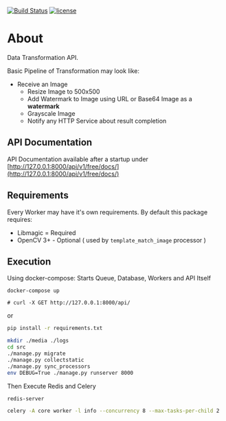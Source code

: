 [![Build Status](https://travis-ci.com/firewut/data-transform-pipelines-api.svg)](https://travis-ci.com/firewut/data-transform-pipelines-api)
[![license](http://img.shields.io/badge/license-MIT-red.svg?style=flat)](https://raw.githubusercontent.com/firewut/data-transform-pipelines-api/master/LICENSE)


# About

Data Transformation API.

Basic Pipeline of Transformation may look like:

  * Receive an Image
    * Resize Image to 500x500
    * Add Watermark to Image using URL or Base64 Image as a **watermark**
    * Grayscale Image
    * Notify any HTTP Service about result completion

## API Documentation

API Documentation available after a startup under [http://127.0.0.1:8000/api/v1/free/docs/](http://127.0.0.1:8000/api/v1/free/docs/)

## Requirements

Every Worker may have it's own requirements. By default this package requires:

* Libmagic = Required
* OpenCV 3+ - Optional ( used by `template_match_image` processor )

## Execution

Using docker-compose: Starts Queue, Database, Workers and API Itself

```
docker-compose up

# curl -X GET http://127.0.0.1:8000/api/
```

or 

```bash
pip install -r requirements.txt

mkdir ./media ./logs
cd src 
./manage.py migrate
./manage.py collectstatic
./manage.py sync_processors
env DEBUG=True ./manage.py runserver 8000
```

Then Execute Redis and Celery

```bash
redis-server

celery -A core worker -l info --concurrency 8 --max-tasks-per-child 2
```